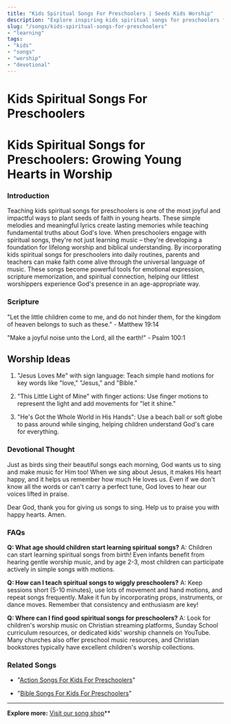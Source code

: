 ```yaml
---
title: "Kids Spiritual Songs For Preschoolers | Seeds Kids Worship"
description: "Explore inspiring kids spiritual songs for preschoolers for children's worship and faith development. Biblical music resources for families and ministry."
slug: "/songs/kids-spiritual-songs-for-preschoolers"
- "learning"
tags:
- "kids"
- "songs"
- "worship"
- "devotional"
---
```


# Kids Spiritual Songs For Preschoolers

# Kids Spiritual Songs for Preschoolers: Growing Young Hearts in Worship

### Introduction
Teaching kids spiritual songs for preschoolers is one of the most joyful and impactful ways to plant seeds of faith in young hearts. These simple melodies and meaningful lyrics create lasting memories while teaching fundamental truths about God's love. When preschoolers engage with spiritual songs, they're not just learning music – they're developing a foundation for lifelong worship and biblical understanding. By incorporating kids spiritual songs for preschoolers into daily routines, parents and teachers can make faith come alive through the universal language of music. These songs become powerful tools for emotional expression, scripture memorization, and spiritual connection, helping our littlest worshippers experience God's presence in an age-appropriate way.

### Scripture
"Let the little children come to me, and do not hinder them, for the kingdom of heaven belongs to such as these." - Matthew 19:14

"Make a joyful noise unto the Lord, all the earth!" - Psalm 100:1

## Worship Ideas
1. "Jesus Loves Me" with sign language: Teach simple hand motions for key words like "love," "Jesus," and "Bible."

2. "This Little Light of Mine" with finger actions: Use finger motions to represent the light and add movements for "let it shine."

3. "He's Got the Whole World in His Hands": Use a beach ball or soft globe to pass around while singing, helping children understand God's care for everything.

### Devotional Thought
Just as birds sing their beautiful songs each morning, God wants us to sing and make music for Him too! When we sing about Jesus, it makes His heart happy, and it helps us remember how much He loves us. Even if we don't know all the words or can't carry a perfect tune, God loves to hear our voices lifted in praise.

Dear God, thank you for giving us songs to sing. Help us to praise you with happy hearts. Amen.

### FAQs
**Q: What age should children start learning spiritual songs?**
A: Children can start learning spiritual songs from birth! Even infants benefit from hearing gentle worship music, and by age 2-3, most children can participate actively in simple songs with motions.

**Q: How can I teach spiritual songs to wiggly preschoolers?**
A: Keep sessions short (5-10 minutes), use lots of movement and hand motions, and repeat songs frequently. Make it fun by incorporating props, instruments, or dance moves. Remember that consistency and enthusiasm are key!

**Q: Where can I find good spiritual songs for preschoolers?**
A: Look for children's worship music on Christian streaming platforms, Sunday School curriculum resources, or dedicated kids' worship channels on YouTube. Many churches also offer preschool music resources, and Christian bookstores typically have excellent children's worship collections.

### Related Songs

- "[Action Songs For Kids For Preschoolers](/songs/action-songs-for-kids-for-preschoolers/)"

- "[Bible Songs For Kids For Preschoolers](/songs/bible-songs-for-kids-for-preschoolers/)"

---

**Explore more:** [Visit our song shop](https://seedskidsworship.com/shop)**

<!-- Schema Markup -->
<script type="application/ld+json">
{
  "@context": "https://schema.org",
  "@type": "MusicRecording",
  "name": "Kids Spiritual Songs For Preschoolers",
  "byArtist": {
    "@type": "MusicGroup",
    "name": "Seeds Kids Worship"
  },
  "isFamilyFriendly": true,
  "url": "https://seedskidsworship.com/songs/kids-spiritual-songs-for-preschoolers/"
}
</script>